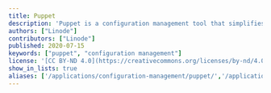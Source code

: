 ```yaml
---
title: Puppet
description: 'Puppet is a configuration management tool that simplifies system administration and uses a client/server model in which you manage nodes with the Puppet agent.'
authors: ["Linode"]
contributors: ["Linode"]
published: 2020-07-15
keywords: ["puppet", "configuration management"]
license: '[CC BY-ND 4.0](https://creativecommons.org/licenses/by-nd/4.0)'
show_in_lists: true
aliases: ['/applications/configuration-management/puppet/','/application-stacks/puppet/automation/']
---
```


